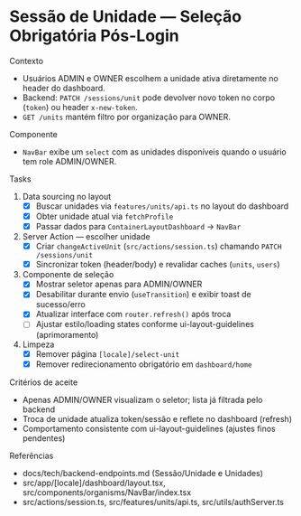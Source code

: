 # Sessão de Unidade — Seleção Obrigatória Pós-Login

Contexto
- Usuários ADMIN e OWNER escolhem a unidade ativa diretamente no header do dashboard.
- Backend: `PATCH /sessions/unit` pode devolver novo token no corpo (`token`) ou header `x-new-token`.
- `GET /units` mantém filtro por organização para OWNER.

Componente
- `NavBar` exibe um `select` com as unidades disponíveis quando o usuário tem role ADMIN/OWNER.

Tasks
1) Data sourcing no layout
   - [x] Buscar unidades via `features/units/api.ts` no layout do dashboard
   - [x] Obter unidade atual via `fetchProfile`
   - [x] Passar dados para `ContainerLayoutDashboard` → `NavBar`
2) Server Action — escolher unidade
   - [x] Criar `changeActiveUnit` (`src/actions/session.ts`) chamando `PATCH /sessions/unit`
   - [x] Sincronizar token (header/body) e revalidar caches (`units`, `users`)
3) Componente de seleção
   - [x] Mostrar seletor apenas para ADMIN/OWNER
   - [x] Desabilitar durante envio (`useTransition`) e exibir toast de sucesso/erro
   - [x] Atualizar interface com `router.refresh()` após troca
   - [ ] Ajustar estilo/loading states conforme ui-layout-guidelines (aprimoramento)
4) Limpeza
   - [x] Remover página `[locale]/select-unit`
   - [x] Remover redirecionamento obrigatório em `dashboard/home`

Critérios de aceite
- Apenas ADMIN/OWNER visualizam o seletor; lista já filtrada pelo backend
- Troca de unidade atualiza token/sessão e reflete no dashboard (refresh)
- Comportamento consistente com ui-layout-guidelines (ajustes finos pendentes)

Referências
- docs/tech/backend-endpoints.md (Sessão/Unidade e Unidades)
- src/app/[locale]/dashboard/layout.tsx, src/components/organisms/NavBar/index.tsx
- src/actions/session.ts, src/features/units/api.ts, src/utils/authServer.ts
